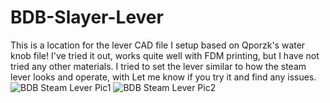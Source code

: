 # BDB-Slayer-Lever
This is a location for the lever CAD file I setup based on Qporzk's water knob file! I've tried it out, works quite well with FDM printing, but I have not tried any other materials. I tried to set the lever similar to how the steam lever looks and operate, with Let me know if you try it and find any issues.
![BDB Steam Lever Pic1](https://user-images.githubusercontent.com/8942906/163472495-2023c1cf-3ef5-447f-a5e5-f160470bdf02.jpg)
![BDB Steam Lever Pic2](https://user-images.githubusercontent.com/8942906/163472518-8aa81072-83e9-4130-a83e-b835363c880e.jpg)
